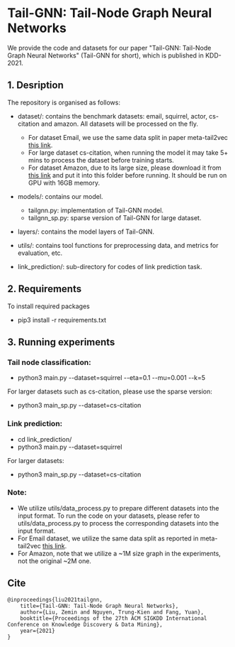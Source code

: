 
# Tail-GNN: Tail-Node Graph Neural Networks 
We provide the code and datasets for our paper "Tail-GNN: Tail-Node Graph Neural Networks" (Tail-GNN for short), which is published in KDD-2021.


## 1. Desription
The repository is organised as follows:

* dataset/: contains the benchmark datasets: email, squirrel, actor, cs-citation and amazon. All datasets will be processed on the fly. 
  * For dataset Email, we use the same data split in paper meta-tail2vec [this link](https://github.com/shuaiOKshuai/meta-tail2vec). 
  * For large dataset cs-citation, when running the model it may take 5+ mins to process the dataset before training starts. 
  * For dataset Amazon, due to its large size, please download it from [this link](https://github.com/pyyush/GraphML) and put it into this folder before running. It should be run on GPU with 16GB memory.

* models/: contains our model.
  * tailgnn.py: implementation of Tail-GNN model.
  * tailgnn_sp.py: sparse version of Tail-GNN for large dataset.

* layers/: contains the model layers of Tail-GNN.  
* utils/: contains tool functions for preprocessing data, and metrics for evaluation, etc.
* link_prediction/: sub-directory for codes of link prediction task.
  

## 2. Requirements
To install required packages
- pip3 install -r requirements.txt

## 3. Running experiments

### Tail node classification:
- python3 main.py --dataset=squirrel --eta=0.1 --mu=0.001 --k=5
  
For larger datasets such as cs-citation, please use the sparse version:
- python3 main_sp.py --dataset=cs-citation


### Link prediction:
- cd link_prediction/
- python3 main.py --dataset=squirrel 

For larger datasets:
- python3 main_sp.py --dataset=cs-citation


### Note:
- We utilize utils/data_process.py to prepare different datasets into the input format. To run the code on your datasets, please refer to utils/data_process.py to process the corresponding datasets into the input format.
- For Email dataset, we utilize the same data split as reported in meta-tail2vec [this link](https://github.com/shuaiOKshuai/meta-tail2vec).
- For Amazon, note that we utilize a ~1M size graph in the experiments, not the original ~2M one.


## Cite

	@inproceedings{liu2021tailgnn,
		title={Tail-GNN: Tail-Node Graph Neural Networks},
		author={Liu, Zemin and Nguyen, Trung-Kien and Fang, Yuan},
		booktitle={Proceedings of the 27th ACM SIGKDD International Conference on Knowledge Discovery & Data Mining},
		year={2021}
	}
